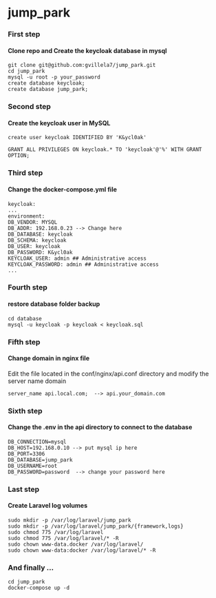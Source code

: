 # jump_park
### First step
#### Clone repo and Create the keycloak database in mysql
```
git clone git@github.com:gvillela7/jump_park.git
cd jump_park
mysql -u root -p your_password
create database keycloak;
create database jump_park;
```

### Second step
#### Create the keycloak user in MySQL
```
create user keycloak IDENTIFIED BY 'K&ycl0ak'
```
```
GRANT ALL PRIVILEGES ON keycloak.* TO 'keycloak'@'%' WITH GRANT OPTION;
```

### Third step
#### Change the docker-compose.yml file
```
keycloak:
...
environment:
DB_VENDOR: MYSQL
DB_ADDR: 192.168.0.23 --> Change here
DB_DATABASE: keycloak
DB_SCHEMA: keycloak
DB_USER: keycloak
DB_PASSWORD: K&ycl0ak
KEYCLOAK_USER: admin ## Administrative access
KEYCLOAK_PASSWORD: admin ## Administrative access
...
```
### Fourth step
#### restore database folder backup
```
cd database
mysql -u keycloak -p keycloak < keycloak.sql
```
### Fifth step
#### Change domain in nginx file
Edit the file located in the conf/nginx/api.conf directory and modify the server name domain
```
server_name api.local.com;  --> api.your_domain.com
```
### Sixth step
#### Change the .env in the api directory to connect to the database
```
DB_CONNECTION=mysql
DB_HOST=192.168.0.10 --> put mysql ip here
DB_PORT=3306
DB_DATABASE=jump_park
DB_USERNAME=root
DB_PASSWORD=password  --> change your password here
```
### Last step
#### Create Laravel log volumes
```
sudo mkdir -p /var/log/laravel/jump_park
sudo mkdir -p /var/log/laravel/jump_park/{framework,logs}
sudo chmod 775 /var/log/laravel
sudo chmod 775 /var/log/laravel/* -R
sudo chown www-data.docker /var/log/laravel/
sudo chown www-data:docker /var/log/laravel/* -R
```

### And finally ...
```
cd jump_park
docker-compose up -d
```
